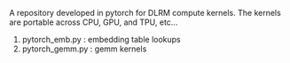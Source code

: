 A repository developed in pytorch for DLRM compute kernels.
The kernels are portable across CPU, GPU, and TPU, etc...

1. pytorch_emb.py : embedding table lookups
2. pytorch_gemm.py : gemm kernels

